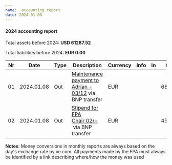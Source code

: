 ```yaml
---
name:  accounting report
date: 2024-01-08
---
```


#### 2024 accounting report

Total assets before 2024: **USD 61287.52**

Total liabilities before 2024: **EUR 0.00**

| Nr  | Date       | Type | Description                                                                                         | Currency | Info | In  | Out    |
| --- | ---------- | ---- | --------------------------------------------------------------------------------------------------- | -------- | ---- | --- | ------ |
| 01  | 2024.01.08 | Out  | [Maintenance payment to Adrian - 03/12](https://github.com/FreeCAD/FPA/issues/100) via BNP transfer | EUR      |      |     | 685.41 |
| 02  | 2024.01.08 | Out  | [Stipend for FPA Chair 02/-](https://github.com/FreeCAD/FPA/issues/116) via BNP transfer            | EUR      |      |     | 459.80 |



**Notes**: Money conversions in monthly reports are always based on the day's exchange rate by xe.com. All payments made by the FPA must always be identified by a link describing where/how the money was used
